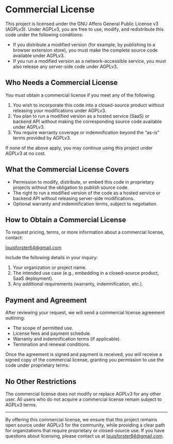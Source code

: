 # Commercial License

This project is licensed under the GNU Affero General Public License v3 (AGPLv3). Under AGPLv3, you are free to use, modify, and redistribute this code under the following conditions:

- If you distribute a modified version (for example, by publishing to a browser extension store), you must make the complete source code available under AGPLv3.
- If you run a modified version as a network-accessible service, you must also release any server-side code under AGPLv3.

## Who Needs a Commercial License

You must obtain a commercial license if you meet any of the following:

1. You wish to incorporate this code into a closed-source product without releasing your modifications under AGPLv3.
2. You plan to run a modified version as a hosted service (SaaS) or backend API without making the corresponding source code available under AGPLv3.
3. You require warranty coverage or indemnification beyond the “as-is” terms provided by AGPLv3.

If none of the above apply, you may continue using this project under AGPLv3 at no cost.

## What the Commercial License Covers

- Permission to modify, distribute, or embed this code in proprietary projects without the obligation to publish source code.
- The right to run a modified version of the code as a hosted service or backend API without releasing server-side modifications.
- Optional warranty and indemnification terms, subject to negotiation.

## How to Obtain a Commercial License

To request pricing, terms, or more information about a commercial license, contact:

louisforster64@gmail.com

Include the following details in your inquiry:

1. Your organization or project name.
2. The intended use case (e.g., embedding in a closed-source product, SaaS deployment).
3. Any additional requirements (warranty, indemnification, etc.).

## Payment and Agreement

After reviewing your request, we will send a commercial license agreement outlining:

- The scope of permitted use.
- License fees and payment schedule.
- Warranty and indemnification terms (if applicable).
- Termination and renewal conditions.

Once the agreement is signed and payment is received, you will receive a signed copy of the commercial license, granting you permission to use the code under proprietary terms.

## No Other Restrictions

The commercial license does not modify or replace AGPLv3 for any other user. All users who do not acquire a commercial license remain subject to AGPLv3 terms.

---

By offering this commercial license, we ensure that this project remains open source under AGPLv3 for the community, while providing a clear path for organizations that require proprietary or closed-source use. If you have questions about licensing, please contact us at louisforster64@gmail.com.


